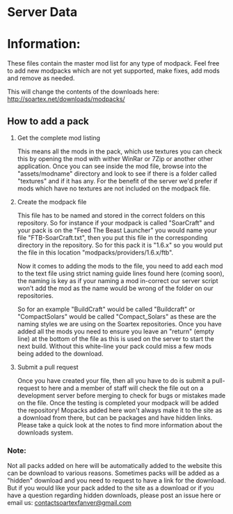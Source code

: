 Server Data
===========

# Information:

These files contain the master mod list for any type of modpack. Feel free to add new modpacks which are not yet supported, make fixes, add mods and remove as needed.

This will change the contents of the downloads here: http://soartex.net/downloads/modpacks/

## How to add a pack


1. Get the complete mod listing

    This means all the mods in the pack, which use textures you can check this by opening the mod with wither WinRar or 7Zip or another other application. Once you can see inside the mod file, browse into the "assets/modname" directory and look to see if there is a folder called "textures" and if it has any. For the benefit of the server we'd prefer if mods which have no textures are not included on the modpack file.

2. Create the modpack file

    This file has to be named and stored in the correct folders on this repository. So for instance if your modpack is called "SoarCraft" and your pack is on the "Feed The Beast Launcher" you would name your file "FTB-SoarCraft.txt", then you put this file in the corresponding directory in the repository. So for this pack it is "1.6.x" so you would put the file in this location "modpacks/providers/1.6.x/ftb".

    Now it comes to adding the mods to the file, you need to add each mod to the text file using strict naming guide lines found here (coming soon), the naming is key as if your naming a mod in-correct our server script won't add the mod as the name would be wrong of the folder on our repositories. 

    So for an example "BuildCraft" would be called "Buildcraft" or "CompactSolars" would be called "Compact_Solars" as these are the naming styles we are using on the Soartex repositories. Once you have added all the mods you need to ensure you leave an "return" (empty line) at the bottom of the file as this is used on the server to start the next build. Without this white-line your pack could miss a few mods being added to the download.
    
3. Submit a pull request

    Once you have created your file, then all you have to do is submit a pull-request to here and a member of staff will check the file out on a development server before merging to check for bugs or mistakes made on the file. Once the testing is completed your modpack will be added the repository! Mopacks added here won't always make it to the site as a download from there, but can be packages and have hidden links. Please take a quick look at the notes to find more information about the downloads system.

### Note:

Not all packs added on here will be automatically added to the website this can be download to various reasons. Sometimes packs will be added as a "hidden" download and you need to request to have a link for the download. But if you would like your pack added to the site as a download or if you have a question regarding hidden downloads, please post an
issue here or email us: contactsoartexfanver@gmail.com
